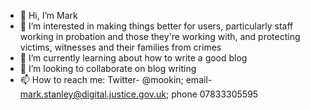 - 👋 Hi, I’m Mark
- 👀 I’m interested in making things better for users, particularly staff working in probation and those they're working with, and protecting victims, witnesses and their families from crimes
- 🌱 I’m currently learning about how to write a good blog
- 💞️ I’m looking to collaborate on blog writing
- 📫 How to reach me: Twitter- @mookin; email- mark.stanley@digital.justice.gov.uk; phone 07833305595

<!---
mookin/mookin is a ✨ special ✨ repository because its `README.md` (this file) appears on your GitHub profile.
You can click the Preview link to take a look at your changes.
--->
